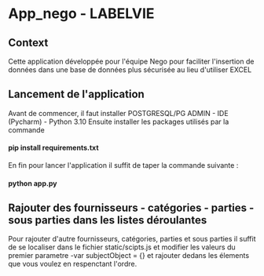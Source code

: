 # App_nego - LABELVIE

## Context
Cette application développée pour l'équipe Nego pour faciliter l'insertion de données dans une base de données plus sécurisée au lieu d'utiliser EXCEL

## Lancement de l'application
Avant de commencer, il faut installer POSTGRESQL/PG ADMIN - IDE (Pycharm) - Python 3.10 
Ensuite installer les packages utilisés par la commande
   #### pip install requirements.txt
En fin pour lancer l'application il suffit de taper la commande suivante :
   #### python app.py
  
 ## Rajouter des fournisseurs - catégories - parties - sous parties dans les listes déroulantes 
 Pour rajouter d'autre fournisseurs, catégories, parties et sous parties il suffit de se localiser dans le fichier static/scipts.js et modifier les valeurs du premier parametre -var subjectObject = {} et rajouter dedans les élements que vous voulez en respenctant l'ordre.
